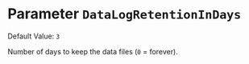 # Parameter `DataLogRetentionInDays`
Default Value: `3`




Number of days to keep the data files (`0` = forever).

